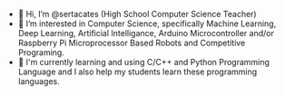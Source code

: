 - 👋 Hi, I’m @sertacates (High School Computer Science Teacher)
- 👀 I’m interested in Computer Science, specifically Machine Learning, Deep Learning, Artificial Intelligance, Arduino Microcontroller and/or Raspberry Pi Microprocessor Based Robots and Competitive Programing.
- 🌱 I'm currently learning and using C/C++ and Python Programming Language and I also help my students learn these programming languages.

<!---
sertacates/sertacates is a ✨ special ✨ repository because its `README.md` (this file) appears on your GitHub profile.
You can click the Preview link to take a look at your changes.
--->
